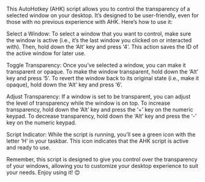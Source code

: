 This AutoHotkey (AHK) script allows you to control the transparency of a selected window on your desktop. It’s designed to be user-friendly, even for those with no previous experience with AHK. Here’s how to use it:

Select a Window: To select a window that you want to control, make sure the window is active (i.e., it’s the last window you clicked on or interacted with). Then, hold down the ‘Alt’ key and press ‘4’. This action saves the ID of the active window for later use.

Toggle Transparency: Once you’ve selected a window, you can make it transparent or opaque. To make the window transparent, hold down the ‘Alt’ key and press ‘5’. To revert the window back to its original state (i.e., make it opaque), hold down the ‘Alt’ key and press ‘6’.

Adjust Transparency: If a window is set to be transparent, you can adjust the level of transparency while the window is on top. To increase transparency, hold down the ‘Alt’ key and press the ‘+’ key on the numeric keypad. To decrease transparency, hold down the ‘Alt’ key and press the ‘-’ key on the numeric keypad.

Script Indicator: While the script is running, you’ll see a green icon with the letter ‘H’ in your taskbar. This icon indicates that the AHK script is active and ready to use.

Remember, this script is designed to give you control over the transparency of your windows, allowing you to customize your desktop experience to suit your needs. Enjoy using it! 😊
